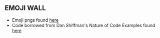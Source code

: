 EMOJI WALL
----------
* Emoji pngs found [here](http://baohaojun.github.io/blog/2014/09/05/0-Emoji.html)
*	Code borrowed from Dan Shiffman's Nature of Code Examples found [here](https://github.com/shiffman/The-Nature-of-Code-Examples-p5.js/tree/master/chp05_libraries/box2d-html5)